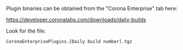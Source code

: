 Plugin binaries can be obtained from the "Corona Enterprise" tab here:

https://developer.coronalabs.com/downloads/daily-builds

Look for the file:

`CoronaEnterprisePlugins.[Daily build number].tgz`


